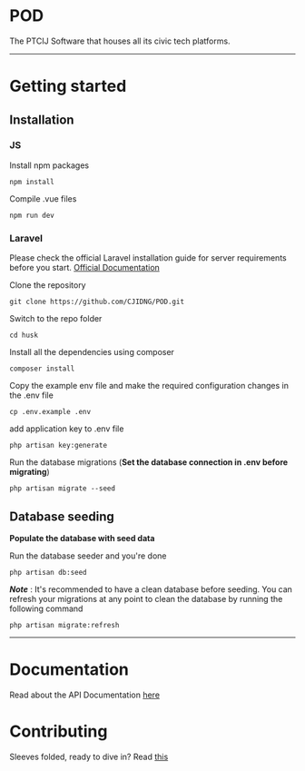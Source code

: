 # POD

The PTCIJ Software that houses all its civic tech platforms.

----------

# Getting started

## Installation


### JS

Install npm packages

	npm install

Compile .vue files

	npm run dev
    
### Laravel

Please check the official Laravel installation guide for server requirements before you start. [Official Documentation](https://laravel.com/docs)


Clone the repository

    git clone https://github.com/CJIDNG/POD.git

Switch to the repo folder

    cd husk

Install all the dependencies using composer

    composer install

Copy the example env file and make the required configuration changes in the .env file

    cp .env.example .env

add application key to .env file

    php artisan key:generate

Run the database migrations (**Set the database connection in .env before migrating**)

    php artisan migrate --seed

## Database seeding

**Populate the database with seed data**

Run the database seeder and you're done

    php artisan db:seed

***Note*** : It's recommended to have a clean database before seeding. You can refresh your migrations at any point to clean the database by running the following command

    php artisan migrate:refresh


----------





# Documentation

Read about the API Documentation [here](https://github.com/starfolksoftware/starfolksoftwarecom/blob/develop/docs)

# Contributing

Sleeves folded, ready to dive in? Read [this](https://github.com/starfolksoftware/starfolksoftwarecom/blob/develop/docs/contributing.md)
